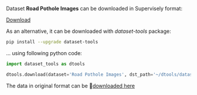 Dataset **Road Pothole Images** can be downloaded in Supervisely format:

 [Download](https://assets.supervisely.com/supervisely-supervisely-assets-public/teams_storage/8/h/7u/UtiEpsAvjJiRpIPrOye6EWNplDeOPUZ70im7VwWHAYcnr24Q5EPHsfEK1o0NB9Wnb9HkY8bbdTjP5ZLzYVP1V1xcVfbOW3sZPQxQwzc4yTiqmK0A1UhLf6vBzzwD.tar)

As an alternative, it can be downloaded with *dataset-tools* package:
``` bash
pip install --upgrade dataset-tools
```

... using following python code:
``` python
import dataset_tools as dtools

dtools.download(dataset='Road Pothole Images', dst_path='~/dtools/datasets/Road Pothole Images.tar')
```
The data in original format can be 🔗[downloaded here](https://www.kaggle.com/datasets/sovitrath/road-pothole-images-for-pothole-detection/download?datasetVersionNumber=2)